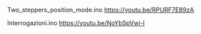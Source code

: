 Two\_steppers\_position\_mode.ino https://youtu.be/RPURF7E89zA



Interrogazioni.ino https://youtu.be/NoYbSpVwi-I

